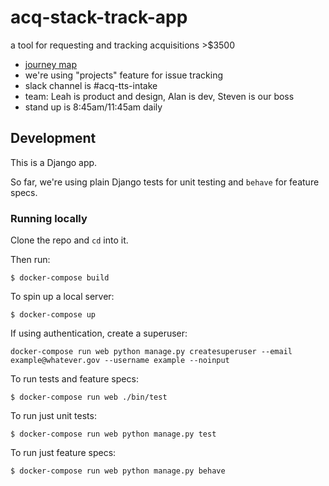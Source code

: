 # acq-stack-track-app
a tool for requesting and tracking acquisitions >$3500

* [journey map](https://docs.google.com/spreadsheets/d/1rRX4XlfVLRLJKiiyn5TvjDLAaOeiv8C2U5fh5O5HmvA/edit#gid=0)
* we're using "projects" feature for issue tracking
* slack channel is #acq-tts-intake
* team: Leah is product and design, Alan is dev, Steven is our boss
* stand up is 8:45am/11:45am daily

## Development

This is a Django app.

So far, we're using plain Django tests for unit testing and `behave` for feature specs.

### Running locally

Clone the repo and `cd` into it.

Then run:

```
$ docker-compose build
```

To spin up a local server:

```
$ docker-compose up
```

If using authentication, create a superuser:
```
docker-compose run web python manage.py createsuperuser --email example@whatever.gov --username example --noinput
```

To run tests and feature specs:

```
$ docker-compose run web ./bin/test
```

To run just unit tests:

```
$ docker-compose run web python manage.py test
```

To run just feature specs:

```
$ docker-compose run web python manage.py behave
```
